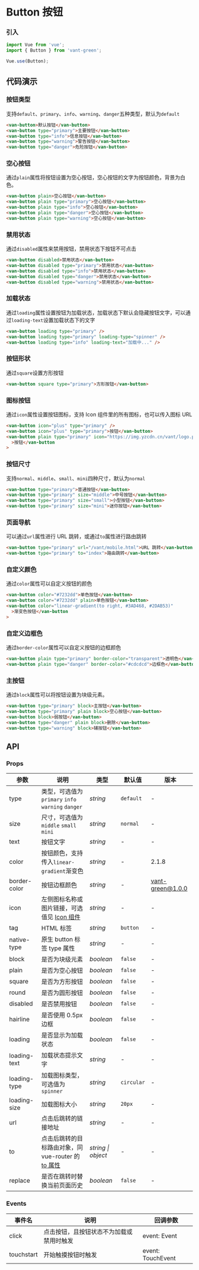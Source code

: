 # Button 按钮

### 引入

```javascript
import Vue from 'vue';
import { Button } from 'vant-green';

Vue.use(Button);
```

## 代码演示

### 按钮类型

支持`default`、`primary`、`info`、`warning`、`danger`五种类型，默认为`default`

```html
<van-button>默认按钮</van-button>
<van-button type="primary">主要按钮</van-button>
<van-button type="info">信息按钮</van-button>
<van-button type="warning">警告按钮</van-button>
<van-button type="danger">危险按钮</van-button>
```

### 空心按钮

通过`plain`属性将按钮设置为空心按钮，空心按钮的文字为按钮颜色，背景为白色。

```html
<van-button plain>空心按钮</van-button>
<van-button plain type="primary">空心按钮</van-button>
<van-button plain type="info">空心按钮</van-button>
<van-button plain type="danger">空心按钮</van-button>
<van-button plain type="warning">空心按钮</van-button>
```

### 禁用状态

通过`disabled`属性来禁用按钮，禁用状态下按钮不可点击

```html
<van-button disabled>禁用状态</van-button>
<van-button disabled type="primary">禁用状态</van-button>
<van-button disabled type="info">禁用状态</van-button>
<van-button disabled type="danger">禁用状态</van-button>
<van-button disabled type="warning">禁用状态</van-button>
```

### 加载状态

通过`loading`属性设置按钮为加载状态，加载状态下默认会隐藏按钮文字，可以通过`loading-text`设置加载状态下的文字

```html
<van-button loading type="primary" />
<van-button loading type="primary" loading-type="spinner" />
<van-button loading type="info" loading-text="加载中..." />
```

### 按钮形状

通过`square`设置方形按钮

```html
<van-button square type="primary">方形按钮</van-button>
```

### 图标按钮

通过`icon`属性设置按钮图标，支持 Icon 组件里的所有图标，也可以传入图标 URL

```html
<van-button icon="plus" type="primary" />
<van-button icon="plus" type="primary">按钮</van-button>
<van-button plain type="primary" icon="https://img.yzcdn.cn/vant/logo.png"
  >按钮</van-button
>
```

### 按钮尺寸

支持`normal`、`middle`、`small`、`mini`四种尺寸，默认为`normal`

```html
<van-button type="primary">普通按钮</van-button>
<van-button type="primary" size="middle">中号按钮</van-button>
<van-button type="primary" size="small">小型按钮</van-button>
<van-button type="primary" size="mini">迷你按钮</van-button>
```

### 页面导航

可以通过`url`属性进行 URL 跳转，或通过`to`属性进行路由跳转

```html
<van-button type="primary" url="/vant/mobile.html">URL 跳转</van-button>
<van-button type="primary" to="index">路由跳转</van-button>
```

### 自定义颜色

通过`color`属性可以自定义按钮的颜色

```html
<van-button color="#7232dd">单色按钮</van-button>
<van-button color="#7232dd" plain>单色按钮</van-button>
<van-button color="linear-gradient(to right, #3AD468, #2DAB53)"
  >渐变色按钮</van-button
>
```

### 自定义边框色

通过`border-color`属性可以自定义按钮的边框颜色

```html
<van-button plain type="primary" border-color="transparent">透明色</van-button>
<van-button plain type="danger" border-color="#cdcdcd">边框色</van-button>
```

### 主按钮

通过`block`属性可以将按钮设置为块级元素。

```html
<van-button type="primary" block>主按钮</van-button>
<van-button type="primary" plain block>空心按钮</van-button>
<van-button block>弱按钮</van-button>
<van-button type="danger" plain block>删除</van-button>
<van-button type="warning" block>辅按钮</van-button>
```

## API

### Props

| 参数         | 说明                                                                                      | 类型               | 默认值     | 版本     |
| ------------ | ----------------------------------------------------------------------------------------- | ------------------ | ---------- | -------- |
| type         | 类型，可选值为 `primary` `info` `warning` `danger`                                        | _string_           | `default`  | -        |
| size         | 尺寸，可选值为 `middle` `small` `mini`                                                    | _string_           | `normal`   | -        |
| text         | 按钮文字                                                                                  | _string_           | -          | -        |
| color        | 按钮颜色，支持传入`linear-gradient`渐变色                                                 | _string_           | -          | 2.1.8    |
| border-color | 按钮边框颜色                                                                              | _string_           | -          | vant-green@1.0.0 |
| icon         | 左侧图标名称或图片链接，可选值见 [Icon 组件](#/zh-CN/icon)                                | _string_           | -          | -        |
| tag          | HTML 标签                                                                                 | _string_           | `button`   | -        |
| native-type  | 原生 button 标签 type 属性                                                                | _string_           | -          | -        |
| block        | 是否为块级元素                                                                            | _boolean_          | `false`    | -        |
| plain        | 是否为空心按钮                                                                            | _boolean_          | `false`    | -        |
| square       | 是否为方形按钮                                                                            | _boolean_          | `false`    | -        |
| round        | 是否为圆形按钮                                                                            | _boolean_          | `false`    | -        |
| disabled     | 是否禁用按钮                                                                              | _boolean_          | `false`    | -        |
| hairline     | 是否使用 0.5px 边框                                                                       | _boolean_          | `false`    | -        |
| loading      | 是否显示为加载状态                                                                        | _boolean_          | `false`    | -        |
| loading-text | 加载状态提示文字                                                                          | _string_           | -          | -        |
| loading-type | 加载图标类型，可选值为`spinner`                                                           | _string_           | `circular` | -        |
| loading-size | 加载图标大小                                                                              | _string_           | `20px`     | -        |
| url          | 点击后跳转的链接地址                                                                      | _string_           | -          | -        |
| to           | 点击后跳转的目标路由对象，同 vue-router 的 [to 属性](https://router.vuejs.org/zh/api/#to) | _string \| object_ | -          | -        |
| replace      | 是否在跳转时替换当前页面历史                                                              | _boolean_          | `false`    | -        |

### Events

| 事件名     | 说明                                     | 回调参数          |
| ---------- | ---------------------------------------- | ----------------- |
| click      | 点击按钮，且按钮状态不为加载或禁用时触发 | event: Event      |
| touchstart | 开始触摸按钮时触发                       | event: TouchEvent |
